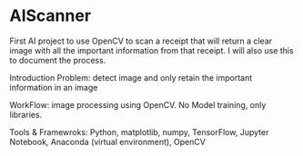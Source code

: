 # AIScanner
First AI project to use OpenCV to scan a receipt that will return a clear image with all the important information from that receipt. I will also use this to document the process.

Introduction
Problem: detect image and only retain the important information in an image

WorkFlow: image processing using OpenCV. No Model training, only libraries.

Tools & Framewroks: Python, matplotlib, numpy, TensorFlow, Jupyter Notebook, Anaconda (virtual environment), OpenCV
